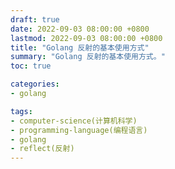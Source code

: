 ```yaml
---
draft: true
date: 2022-09-03 08:00:00 +0800
lastmod: 2022-09-03 08:00:00 +0800
title: "Golang 反射的基本使用方式"
summary: "Golang 反射的基本使用方式。"
toc: true

categories:
- golang

tags:
- computer-science(计算机科学)
- programming-language(编程语言)
- golang
- reflect(反射)
---
```

